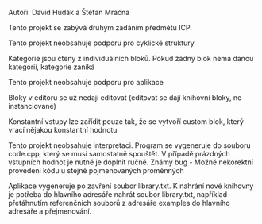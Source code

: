 Autoři: David Hudák a Štefan Mračna

Tento projekt se zabývá druhým zadáním předmětu ICP.

Tento projekt neobsahuje podporu pro cyklické struktury

Kategorie jsou čteny z individuálních bloků. Pokud žádný blok nemá danou kategorii, kategorie zaniká

Tento projekt neobsahuje podporu pro aplikace

Bloky v editoru se už nedají editovat (editovat se dají knihovní bloky, ne instanciované)

Konstantní vstupy lze zařídit pouze tak, že se vytvoří custom blok, který vrací nějakou konstantní hodnotu

Tento projekt neobsahuje interpretaci. Program se vygeneruje do souboru code.cpp, který se musí samostatně spouštět. V případě prázdných vstupních hodnot je nutné je doplnit ručně. Známý bug - 
Možné nekorektní provedení kódu u stejně pojmenovaných proměnných

Aplikace vygeneruje po zavření soubor library.txt. K nahrání nové knihovny je potřeba do hlavního adresáře nahrát soubor library.txt, například přetáhnutím referenčních souborů z adresáře examples
do hlavního adresáře a přejmenování.
